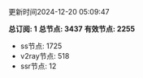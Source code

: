 更新时间2024-12-20 05:09:47

**总订阅: 1**
**总节点: 3437**
**有效节点: 2255**
- ss节点: 1725
- v2ray节点: 518
- ssr节点: 12
